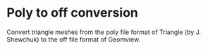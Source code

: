 # Poly to off conversion 
Convert triangle meshes from the poly file format of Triangle (by J. Shewchuk) to the off file format of Geomview. 
